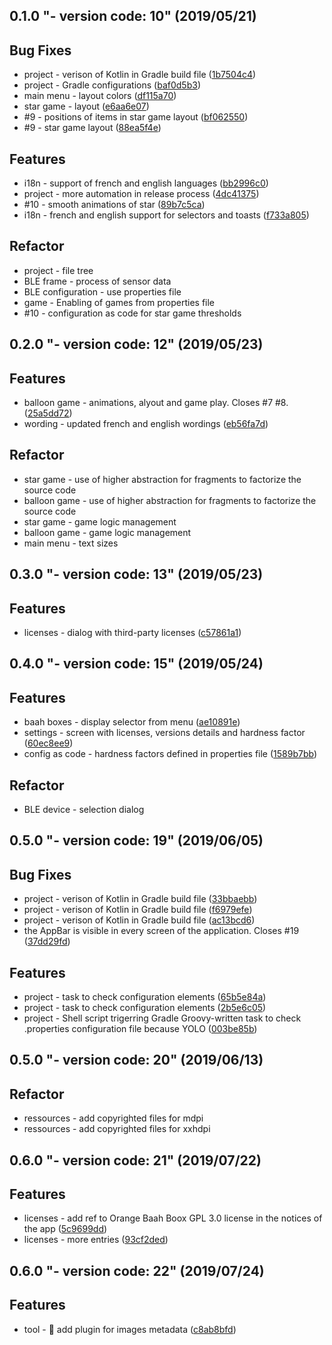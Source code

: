 <a name="0.1.0"></a>
## 0.1.0 "- version code: 10" (2019/05/21)


## Bug Fixes

* project - verison of Kotlin in Gradle build file ([1b7504c4](https://gitlab.forge.orange-labs.fr/3dhandz/training-box/commits/1b7504c4))
* project - Gradle configurations ([baf0d5b3](https://gitlab.forge.orange-labs.fr/3dhandz/training-box/commits/baf0d5b3))
* main menu - layout colors ([df115a70](https://gitlab.forge.orange-labs.fr/3dhandz/training-box/commits/df115a70))
* star game - layout ([e6aa6e07](https://gitlab.forge.orange-labs.fr/3dhandz/training-box/commits/e6aa6e07))
* #9 - positions of items in star game layout ([bf062550](https://gitlab.forge.orange-labs.fr/3dhandz/training-box/commits/bf062550))
* #9 - star game layout ([88ea5f4e](https://gitlab.forge.orange-labs.fr/3dhandz/training-box/commits/88ea5f4e))

## Features

* i18n - support of french and english languages ([bb2996c0](https://gitlab.forge.orange-labs.fr/3dhandz/training-box/commits/bb2996c0))
* project - more automation in release process ([4dc41375](https://gitlab.forge.orange-labs.fr/3dhandz/training-box/commits/4dc41375))
* #10 - smooth animations of star ([89b7c5ca](https://gitlab.forge.orange-labs.fr/3dhandz/training-box/commits/89b7c5ca))
* i18n - french and english support for selectors and toasts ([f733a805](https://gitlab.forge.orange-labs.fr/3dhandz/training-box/commits/f733a805))

## Refactor

* project - file tree
* BLE frame - process of sensor data
* BLE configuration - use properties file
* game - Enabling of games from properties file
* #10 - configuration as code for star game thresholds


<a name="0.2.0"></a>
## 0.2.0 "- version code: 12" (2019/05/23)


## Features

* balloon game - animations, alyout and game play. Closes #7 #8. ([25a5dd72](https://gitlab.forge.orange-labs.fr/3dhandz/training-box/commits/25a5dd72))
* wording - updated french and english wordings ([eb56fa7d](https://gitlab.forge.orange-labs.fr/3dhandz/training-box/commits/eb56fa7d))

## Refactor

* star game - use of higher abstraction for fragments to factorize the source code
* balloon game - use of higher abstraction for fragments to factorize the source code
* star game - game logic management
* balloon game - game logic management
* main menu - text sizes


<a name="0.3.0"></a>
## 0.3.0 "- version code: 13" (2019/05/23)


## Features

* licenses - dialog with third-party licenses ([c57861a1](https://gitlab.forge.orange-labs.fr/3dhandz/training-box/commits/c57861a1))


<a name="0.4.0"></a>
## 0.4.0 "- version code: 15" (2019/05/24)

## Features

* baah boxes - display selector from menu ([ae10891e](https://gitlab.forge.orange-labs.fr/3dhandz/training-box/commits/ae10891e))
* settings - screen with licenses, versions details and hardness factor ([60ec8ee9](https://gitlab.forge.orange-labs.fr/3dhandz/training-box/commits/60ec8ee9))
* config as code - hardness factors defined in properties file ([1589b7bb](https://gitlab.forge.orange-labs.fr/3dhandz/training-box/commits/1589b7bb))

## Refactor

* BLE device - selection dialog



<a name="0.5.0"></a>
## 0.5.0 "- version code: 19" (2019/06/05)


## Bug Fixes

* project - verison of Kotlin in Gradle build file ([33bbaebb](https://gitlab.forge.orange-labs.fr/3dhandz/training-box/commits/33bbaebb))
* project - verison of Kotlin in Gradle build file ([f6979efe](https://gitlab.forge.orange-labs.fr/3dhandz/training-box/commits/f6979efe))
* project - verison of Kotlin in Gradle build file ([ac13bcd6](https://gitlab.forge.orange-labs.fr/3dhandz/training-box/commits/ac13bcd6))
* the AppBar is visible in every screen of the application. Closes #19 ([37dd29fd](https://gitlab.forge.orange-labs.fr/3dhandz/training-box/commits/37dd29fd))

## Features

* project - task to check configuration elements ([65b5e84a](https://gitlab.forge.orange-labs.fr/3dhandz/training-box/commits/65b5e84a))
* project - task to check configuration elements ([2b5e6c05](https://gitlab.forge.orange-labs.fr/3dhandz/training-box/commits/2b5e6c05))
* project - Shell script trigerring Gradle Groovy-written task to check .properties configuration file because YOLO ([003be85b](https://gitlab.forge.orange-labs.fr/3dhandz/training-box/commits/003be85b))



<a name="0.5.0"></a>
## 0.5.0 "- version code: 20" (2019/06/13)


## Refactor

* ressources - add  copyrighted files for mdpi
* ressources - add  copyrighted files for xxhdpi



<a name="0.6.0"></a>
## 0.6.0 "- version code: 21" (2019/07/22)


## Features

* licenses - add ref to Orange Baah Boox GPL 3.0 license in the notices of the app ([5c9699dd](https://gitlab.forge.orange-labs.fr/3dhandz/training-box/commits/5c9699dd))
* licenses - more entries ([93cf2ded](https://gitlab.forge.orange-labs.fr/3dhandz/training-box/commits/93cf2ded))



<a name="0.6.0"></a>
## 0.6.0 "- version code: 22" (2019/07/24)


## Features

* tool - 🔨 add plugin for images metadata ([c8ab8bfd](https://gitlab.forge.orange-labs.fr/3dhandz/training-box/commits/c8ab8bfd))
